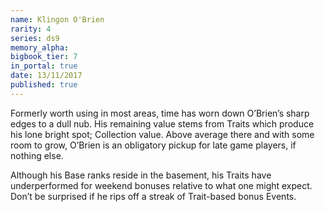 ```yaml
---
name: Klingon O'Brien
rarity: 4
series: ds9
memory_alpha:
bigbook_tier: 7
in_portal: true
date: 13/11/2017
published: true
---
```


Formerly worth using in most areas, time has worn down O’Brien’s sharp edges to a dull nub. His remaining value stems from Traits which produce his lone bright spot; Collection value. Above average there and with some room to grow, O’Brien is an obligatory pickup for late game players, if nothing else.

Although his Base ranks reside in the basement, his Traits have underperformed for weekend bonuses relative to what one might expect. Don’t be surprised if he rips off a streak of Trait-based bonus Events.
